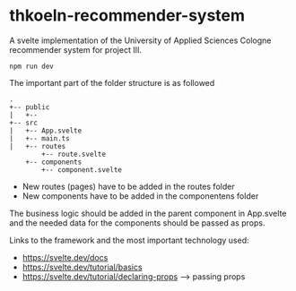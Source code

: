 # thkoeln-recommender-system

A svelte implementation of the University of Applied Sciences Cologne recommender system for project III.

```npm run dev```

The important part of the folder structure is as followed

```
.
+-- public
|   +--
+-- src
|   +-- App.svelte
|   +-- main.ts
|   +-- routes
        +-- route.svelte
    +-- components
        +-- component.svelte

```

- New routes (pages) have to be added in the routes folder
- New components have to be added in the componentens folder

The business logic should be added in the parent component in App.svelte and the 
needed data for the components should be passed as props.

Links to the framework and the most important technology used:
- https://svelte.dev/docs
- https://svelte.dev/tutorial/basics
- https://svelte.dev/tutorial/declaring-props --> passing props